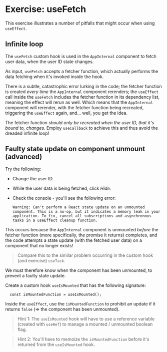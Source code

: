 # Exercise: useFetch
This exercise illustrates a number of pitfalls that might occur when using `useEffect`.

## Infinite loop
The `useFetch` custom hook is used in the `AppInternal` component to fetch user data, when the user ID state changes.

As input, `useFetch` accepts a fetcher function, which actually performs the data fetching when it's invoked inside the hook.

There is a subtle, catastrophic error lurking in the code; the fetcher function is created _every time_ the `AppInternal` component rerenders; the `useEffect` call inside the `useFetch` includes the fetcher function in its dependency list, meaning the effect will rerun as well. Which means that the `AppInternal` component will rerender, with the fetcher function being recreated, triggering the `useEffect` again, and... well, you get the idea.

The fetcher function _should only be recreated when the user ID, that it's bound to, changes_. Employ `useCallback` to achieve this and thus avoid the dreaded infinite loop!

## Faulty state update on component unmount (advanced)
Try the following:

* Change the user ID.

* While the user data is being fetched, click _Hide_.

* Check the console - you'll see the following error:

      Warning: Can't perform a React state update on an unmounted component. This is a no-op, but it indicates a memory leak in your application. To fix, cancel all subscriptions and asynchronous tasks in a useEffect cleanup function.

This occurs because the `AppInternal` component is unmounted _before_ the fetcher function (more specifically, the promise it returns) completes, and the code attempts a state update (with the fetched user data) on a component that no longer exists!

> Compare this to the similar problem occurring in the custom hook (and exercise) `useTask`.

We must therefore know when the component has been unmounted, to prevent a faulty state update.

Create a custom hook `useIsMounted` that has the following signature:

      const isMountedFunction = useIsMounted();

Inside the `useEffect`, use the `isMountedFunction` to prohibit an update if it returns `false` (=> the component has been unmounted).

> Hint 1: The `useIsMounted` hook will have to use a reference variable (created with `useRef`) to manage a mounted / unmounted boolean flag.

> Hint 2: You'll have to memoize the `isMountedFunction` before it's returned from the `useIsMounted` hook.